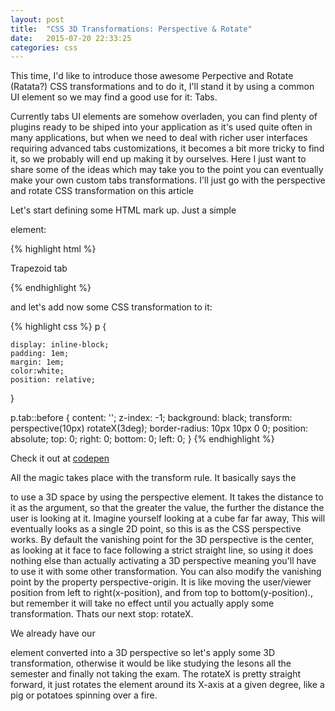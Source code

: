 ```yaml
---
layout: post
title:  "CSS 3D Transformations: Perspective & Rotate"
date:   2015-07-20 22:33:25
categories: css
---
```


This time, I'd like to introduce those awesome Perpective and Rotate (Ratata?) CSS transformations and to do it, I'll stand it by using a common UI element so we may find a good use for it: Tabs.

Currently tabs UI elements are somehow overladen, you can find plenty of plugins ready to be shiped into your application as it's used quite often in many applications, but when we need to deal with richer user interfaces requiring advanced tabs customizations, it becomes a bit more tricky to find it, so we probably will end up making it by ourselves. Here I just want to share some of the ideas which may take you to the point you can eventually make your own custom tabs transformations. I'll just go with the perspective and rotate CSS transformation on this article

Let's start defining some HTML mark up. Just a simple <p> element:

{% highlight html %}
<p class="tab">Trapezoid tab</p>
{% endhighlight %}

and let's add now some CSS transformation to it:

{% highlight css %}
p {
  	
	display: inline-block;
	padding: 1em;
	margin: 1em;
  	color:white;
  	position: relative;
}

p.tab::before {
	content: '';
	z-index: -1;
	background: black;
	transform: perspective(10px) rotateX(3deg);
  	border-radius: 10px 10px 0 0;
  	position: absolute;
	top: 0; right: 0; bottom: 0; left: 0;
}
{% endhighlight %}

Check it out at [codepen](http://codepen.io/Tsur/pen/rVrEde)

All the magic takes place with the transform rule. It basically says the <p> to use a 3D space by using the perspective element. It takes the distance to it as the argument, so that the greater the value, the further the distance the user is looking at it. Imagine yourself looking at a cube far far away, This will eventually looks as a single 2D point, so this is as the CSS perspective works. By default the vanishing point for the 3D perspective is the center, as looking at it face to face following a strict straight line, so using it does nothing else than actually activating a 3D perspective meaning you'll have to use it with some other transformation. You can also modify the vanishing point by the property perspective-origin. It is like moving the user/viewer position from left to right(x-position), and from top to bottom(y-position)., but remember it will take no effect until you actually apply some transformation. Thats our next stop: rotateX.

We already have our <p> element converted into a 3D perspective so let's apply some 3D transformation, otherwise it would be like studying the lesons all the semester and finally not taking the exam. The rotateX is pretty straight forward, it just rotates the element around its X-axis at a given degree, like a pig or potatoes spinning over a fire.


